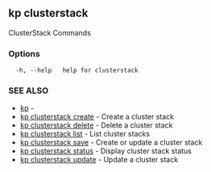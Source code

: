 ## kp clusterstack

ClusterStack Commands

### Options

```
  -h, --help   help for clusterstack
```

### SEE ALSO

* [kp](kp.md)	 - 
* [kp clusterstack create](kp_clusterstack_create.md)	 - Create a cluster stack
* [kp clusterstack delete](kp_clusterstack_delete.md)	 - Delete a cluster stack
* [kp clusterstack list](kp_clusterstack_list.md)	 - List cluster stacks
* [kp clusterstack save](kp_clusterstack_save.md)	 - Create or update a cluster stack
* [kp clusterstack status](kp_clusterstack_status.md)	 - Display cluster stack status
* [kp clusterstack update](kp_clusterstack_update.md)	 - Update a cluster stack

